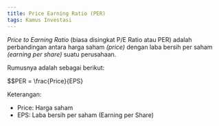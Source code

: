 ```yaml
---
title: Price Earning Ratio (PER)
tags: Kamus Investasi
---
```

_Price to Earning Ratio_ (biasa disingkat P/E Ratio atau PER) adalah perbandingan antara harga saham _(price)_ dengan laba bersih per saham _(earning per share)_ suatu perusahaan. 

Rumusnya adalah sebagai berikut:

$$PER = \frac{Price}{EPS}

Keterangan:
- Price: Harga saham
- EPS: Laba bersih per saham (Earning per Share)
